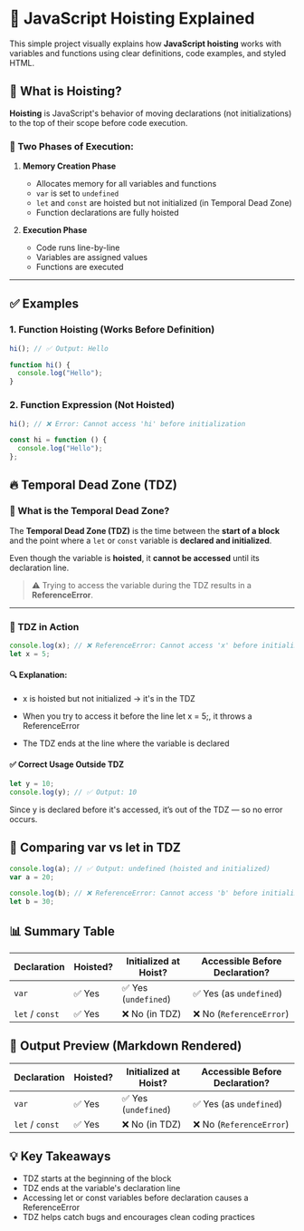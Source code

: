 # 🧠 JavaScript Hoisting Explained

This simple project visually explains how **JavaScript hoisting** works with variables and functions using clear definitions, code examples, and styled HTML.

## 📌 What is Hoisting?

**Hoisting** is JavaScript's behavior of moving declarations (not initializations) to the top of their scope before code execution.

### 🔄 Two Phases of Execution:

1. **Memory Creation Phase**
   - Allocates memory for all variables and functions
   - `var` is set to `undefined`
   - `let` and `const` are hoisted but not initialized (in Temporal Dead Zone)
   - Function declarations are fully hoisted

2. **Execution Phase**
   - Code runs line-by-line
   - Variables are assigned values
   - Functions are executed

---

## ✅ Examples

### 1. Function Hoisting (Works Before Definition)
```js
hi(); // ✅ Output: Hello

function hi() {
  console.log("Hello");
}
```

### 2. Function Expression (Not Hoisted)
```js
hi(); // ❌ Error: Cannot access 'hi' before initialization

const hi = function () {
  console.log("Hello");
};
```

## 🔥 Temporal Dead Zone (TDZ)

### 📌 What is the Temporal Dead Zone?

The **Temporal Dead Zone (TDZ)** is the time between the **start of a block** and the point where a `let` or `const` variable is **declared and initialized**.

Even though the variable is **hoisted**, it **cannot be accessed** until its declaration line.

> ⚠️ Trying to access the variable during the TDZ results in a **ReferenceError**.

---

### 🧠 TDZ in Action

```js
console.log(x); // ❌ ReferenceError: Cannot access 'x' before initialization
let x = 5;
```

#### 🔍 Explanation:
- x is hoisted but not initialized → it's in the TDZ

- When you try to access it before the line let x = 5;, it throws a ReferenceError

- The TDZ ends at the line where the variable is declared


#### ✅ Correct Usage Outside TDZ
```js
let y = 10;
console.log(y); // ✅ Output: 10
```
Since y is declared before it's accessed, it’s out of the TDZ — so no error occurs.

## 🔄 Comparing var vs let in TDZ
```js
console.log(a); // ✅ Output: undefined (hoisted and initialized)
var a = 20;

console.log(b); // ❌ ReferenceError: Cannot access 'b' before initialization
let b = 30;
```
## 📊 Summary Table

| Declaration    | Hoisted? | Initialized at Hoist?    | Accessible Before Declaration?       |
|----------------|----------|---------------------------|--------------------------------------|
| `var`          | ✅ Yes   | ✅ Yes (`undefined`)       | ✅ Yes (as `undefined`)              |
| `let` / `const`| ✅ Yes   | ❌ No (in TDZ)             | ❌ No (`ReferenceError`)             |

## 📌 Output Preview (Markdown Rendered)

| Declaration     | Hoisted? | Initialized at Hoist?   | Accessible Before Declaration?    |
|-----------------|----------|--------------------------|-----------------------------------|
| `var`           | ✅ Yes   | ✅ Yes (`undefined`)      | ✅ Yes (as `undefined`)           |
| `let` / `const` | ✅ Yes   | ❌ No (in TDZ)            | ❌ No (`ReferenceError`)          |


## 💡 Key Takeaways
- TDZ starts at the beginning of the block
- TDZ ends at the variable's declaration line
- Accessing let or const variables before declaration causes a ReferenceError
- TDZ helps catch bugs and encourages clean coding practices

